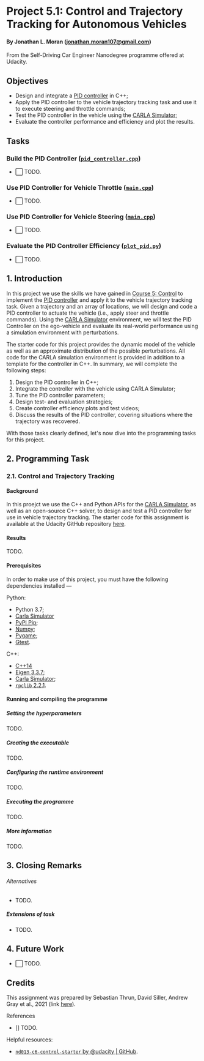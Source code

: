 # Project 5.1: Control and Trajectory Tracking for Autonomous Vehicles
#### By Jonathan L. Moran (jonathan.moran107@gmail.com)
From the Self-Driving Car Engineer Nanodegree programme offered at Udacity.

## Objectives
* Design and integrate a [PID controller](https://en.wikipedia.org/wiki/PID_controller) in C++;
* Apply the PID controller to the vehicle trajectory tracking task and use it to execute steering and throttle commands;
* Test the PID controller in the vehicle using the [CARLA Simulator](http://carla.org);
* Evaluate the controller performance and efficiency and plot the results.

## Tasks
### Build the PID Controller ([`pid_controller.cpp`]())
* ⬜️ TODO.
### Use PID Controller for Vehicle Throttle ([`main.cpp`]())
* ⬜️ TODO.
### Use PID Controller for Vehicle Steering ([`main.cpp`]())
* ⬜️ TODO.
### Evaluate the PID Controller Efficiency ([`plot_pid.py`]())
* ⬜️ TODO.

## 1. Introduction
In this project we use the skills we have gained in [Course 5: Control](https://github.com/jonathanloganmoran/ND0013-Self-Driving-Car-Engineer/tree/main/5-Control) to implement the [PID controller](https://en.wikipedia.org/wiki/PID_controller) and apply it to the vehicle trajectory tracking task. Given a trajectory and an array of locations, we will design and code a PID controller to actuate the vehicle (i.e., apply steer and throttle commands). Using the [CARLA Simulator](http://carla.org) environment, we will test the PID Controller on the ego-vehicle and evaluate its real-world performance using a simulation environment with perturbations.

The starter code for this project provides the dynamic model of the vehicle as well as an approximate distribution of the possible perturbations. All code for the CARLA simulation environment is provided in addition to a template for the controller in C++. In summary, we will complete the following steps:
1. Design the PID controller in C++;
2. Integrate the controller with the vehicle using CARLA Simulator;
3. Tune the PID controller parameters;
4. Design test- and evaluation strategies;
5. Create controller efficiency plots and test videos; 
6. Discuss the results of the PID controller, covering situations where the trajectory was recovered.

With those tasks clearly defined, let's now dive into the programming tasks for this project.

## 2. Programming Task
### 2.1. Control and Trajectory Tracking
#### Background
In this proejct we use the C++ and Python APIs for the [CARLA Simulator](http://carla.org), as well as an open-source C++ solver, to design and test a PID controller for use in vehicle trajectory tracking. The starter code for this assignment is available at the Udacity GitHub repository [here](https://github.com/udacity/nd013-c6-control-starter/tree/master). 

#### Results

TODO.

#### Prerequisites
In order to make use of this project, you must have the following dependencies installed —

Python:
* Python 3.7;
* [Carla Simulator](https://github.com/carla-simulator/carla)
* [PyPI Pip](https://pip.pypa.io/en/stable/installation/);
* [Numpy](https://numpy.org/);
* [Pygame](https://www.pygame.org/);
* [Gtest](https://pypi.org/project/gtest/).

C++:
* [C++14](https://en.wikipedia.org/wiki/C%2B%2B14)
* [Eigen 3.3.7](https://gitlab.com/libeigen/eigen/-/releases/3.3.7);
* [Carla Simulator](https://github.com/carla-simulator/carla);
* [`rpclib` 2.2.1](https://github.com/rpclib/rpclib).


#### Running and compiling the programme

##### Setting the hyperparameters
TODO.

##### Creating the executable
TODO.

##### Configuring the runtime environment
TODO.

##### Executing the programme
TODO.

##### More information
TODO.


## 3. Closing Remarks
###### Alternatives
* TODO.

##### Extensions of task
* TODO.

## 4. Future Work
* ⬜️ TODO.

## Credits
This assignment was prepared by Sebastian Thrun, David Siller, Andrew Gray et al., 2021 (link [here](https://www.udacity.com/course/self-driving-car-engineer-nanodegree--nd0013)).

References
* [] TODO.

Helpful resources:
* [`nd013-c6-control-starter` by @udacity | GitHub](https://github.com/udacity/nd013-c6-control-starter/tree/master).